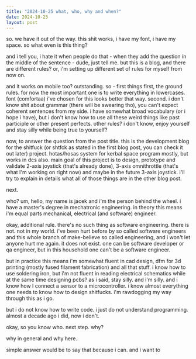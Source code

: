 ```yaml
---
title: "2024-10-25 what, who, why and when?"
date: 2024-10-25
layout: post
---
```


so. we have it out of the way. this shit works, i have my font, i have my space. so what even is this thing? <br />

and i tell you, i hate it when people do that - when they add the question in the middle of the sentence - dude, just tell me. but this is a blog, and there are different rules? or, i'm setting up different set of rules for myself from now on. <br />

and it works on mobile too? outstanding. so - first things first, the ground rules. for now the most important one is to write everything in lowercases. font (comfortaa) i've chosen for this looks better that way. second. i don't know shit about grammar (there will be swearing tho), you can't expect coherent sentences from my side. i have somewhat broad vocabulary (or i hope i have), but i don't know how to use all these weird things like past participle or other present perfects. other rules? i don't know, enjoy yourself and stay silly while being true to yourself? <br />

now, to answer the question from the post title. this is the development blog for the shitfuck (or shtfck as stated in the first blog post, you can check it out later) project. hotas/hosas system for kerbal space program mostly, but works in dcs also. main goal of this project is to design, prototype and validate 2-axis joystick (that's already done), 3-axis omnithrottle (that's what I'm working on right now) and maybe in the future 3-axis joystick. i'll try to explain in details what all of those things are in the other blog post.  <br />

next. <br />

who? um, hello, my name is jacek and i'm the person behind the wheel. i have a master's degree in mechatronic engineering. in theory this means i'm equal parts mechanical, electrical (and software) engineer. <br />

okay, additional rule. there's no such thing as software engineering. there is not. not in my world. i've been hurt before by so called software engineers and this whole branch of make-believe so called engineering, and i won't let anyone hurt me again. it does not exist. one can be software developer or qa engineer, but in this household one can't be a software engineer. <br />

but in practice this means i'm somewhat fluent in cad design, dfm for 3d printing (mostly fused filament fabrication) and all that stuff. i know how to use soldering iron, but i'm not fluent in reading electrical schematics while at the same time designing pcbs? as i said, stay silly. and i'm silly. and i know how I connect a sensor to a microcontroller. i know almost everything one needs to know how to design shitfucks. i'm rawdogging my way through this as i go. <br />

but i do not know how to write code. i just do not understand programming. almost a decade ago i did, now i don't. <br />

okay, so you know who. next step. why? <br />

why in general and why here. <br />

simple answer would be to say that because i can. and i want to